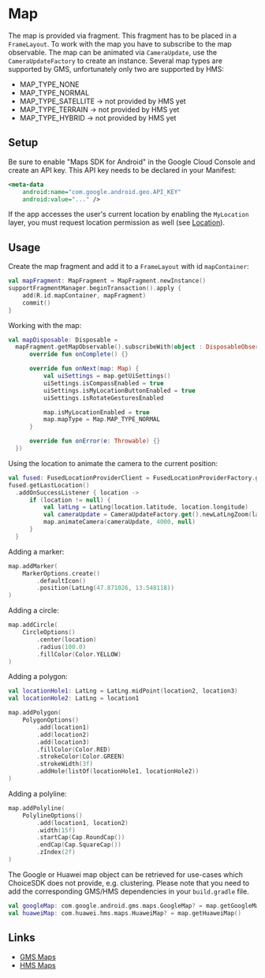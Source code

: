 # Map

The map is provided via fragment. This fragment has to be placed in a `FrameLayout`. To work with the map you have to subscribe to the map observable. The map can be animated via `CameraUpdate`, use the `CameraUpdateFactory` to create an instance. Several map types are supported by GMS, unfortunately only two are supported by HMS:  
- MAP_TYPE_NONE
- MAP_TYPE_NORMAL
- MAP_TYPE_SATELLITE -> not provided by HMS yet
- MAP_TYPE_TERRAIN   -> not provided by HMS yet
- MAP_TYPE_HYBRID    -> not provided by HMS yet

## Setup
Be sure to enable "Maps SDK for Android" in the Google Cloud Console and create an API key. This API key needs to be declared in your Manifest:
```xml
<meta-data
    android:name="com.google.android.geo.API_KEY"
    android:value="..." />
```

If the app accesses the user's current location by enabling the `MyLocation` layer, you must request location permission as well (see [Location](./location.md)).

## Usage

Create the map fragment and add it to a `FrameLayout` with id `mapContainer`:
```kotlin
val mapFragment: MapFragment = MapFragment.newInstance()
supportFragmentManager.beginTransaction().apply {
    add(R.id.mapContainer, mapFragment)
    commit()
}
```

Working with the map:
```kotlin
val mapDisposable: Disposable =
  mapFragment.getMapObservable().subscribeWith(object : DisposableObserver<Map>() {
      override fun onComplete() {}

      override fun onNext(map: Map) {
          val uiSettings = map.getUiSettings()
          uiSettings.isCompassEnabled = true
          uiSettings.isMyLocationButtonEnabled = true
          uiSettings.isRotateGesturesEnabled

          map.isMyLocationEnabled = true
          map.mapType = Map.MAP_TYPE_NORMAL
      }

      override fun onError(e: Throwable) {}
  })
```

Using the location to animate the camera to the current position:
```kotlin
val fused: FusedLocationProviderClient = FusedLocationProviderFactory.getFusedLocationProviderClient(this)
fused.getLastLocation()
  .addOnSuccessListener { location ->
      if (location != null) {
          val latLng = LatLng(location.latitude, location.longitude)
          val cameraUpdate = CameraUpdateFactory.get().newLatLngZoom(latLng, 13f)
          map.animateCamera(cameraUpdate, 4000, null)
      }
  }
```

Adding a marker:
```kotlin
map.addMarker(
    MarkerOptions.create()
        .defaultIcon()
        .position(LatLng(47.871026, 13.548118))
)
```

Adding a circle:
```kotlin
map.addCircle(
    CircleOptions()
        .center(location)
        .radius(100.0)
        .fillColor(Color.YELLOW)
)
```

Adding a polygon:
```kotlin
val locationHole1: LatLng = LatLng.midPoint(location2, location3)
val locationHole2: LatLng = location1

map.addPolygon(
    PolygonOptions()
        .add(location1)
        .add(location2)
        .add(location3)
        .fillColor(Color.RED)
        .strokeColor(Color.GREEN)
        .strokeWidth(3f)
        .addHole(listOf(locationHole1, locationHole2))
)
```

Adding a polyline:
```kotlin
map.addPolyline(
    PolylineOptions()
        .add(location1, location2)
        .width(15f)
        .startCap(Cap.RoundCap())
        .endCap(Cap.SquareCap())
        .zIndex(2f)
)
```

The Google or Huawei map object can be retrieved for use-cases which ChoiceSDK does not provide, e.g. clustering. Please note that you need to add the corresponding GMS/HMS dependencies in your `build.gradle` file.
```kotlin
val googleMap: com.google.android.gms.maps.GoogleMap? = map.getGoogleMap()
val huaweiMap: com.huawei.hms.maps.HuaweiMap? = map.getHuaweiMap()
```

## Links
- [GMS Maps](https://developers.google.com/maps/documentation/android-sdk/overview)
- [HMS Maps](https://developer.huawei.com/consumer/en/hms/huawei-MapKit)